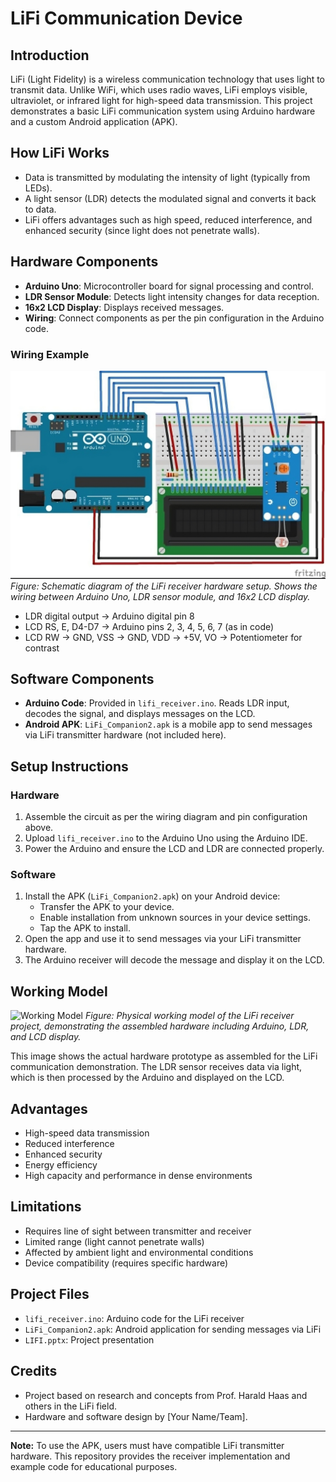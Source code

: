 # LiFi Communication Device

## Introduction
LiFi (Light Fidelity) is a wireless communication technology that uses light to transmit data. Unlike WiFi, which uses radio waves, LiFi employs visible, ultraviolet, or infrared light for high-speed data transmission. This project demonstrates a basic LiFi communication system using Arduino hardware and a custom Android application (APK).

## How LiFi Works
- Data is transmitted by modulating the intensity of light (typically from LEDs).
- A light sensor (LDR) detects the modulated signal and converts it back to data.
- LiFi offers advantages such as high speed, reduced interference, and enhanced security (since light does not penetrate walls).

## Hardware Components
- **Arduino Uno**: Microcontroller board for signal processing and control.
- **LDR Sensor Module**: Detects light intensity changes for data reception.
- **16x2 LCD Display**: Displays received messages.
- **Wiring**: Connect components as per the pin configuration in the Arduino code.

### Wiring Example

![Schematic Diagram](schematic_diagram.jpeg)
*Figure: Schematic diagram of the LiFi receiver hardware setup. Shows the wiring between Arduino Uno, LDR sensor module, and 16x2 LCD display.*

- LDR digital output → Arduino digital pin 8
- LCD RS, E, D4-D7 → Arduino pins 2, 3, 4, 5, 6, 7 (as in code)
- LCD RW → GND, VSS → GND, VDD → +5V, VO → Potentiometer for contrast

## Software Components
- **Arduino Code**: Provided in `lifi_receiver.ino`. Reads LDR input, decodes the signal, and displays messages on the LCD.
- **Android APK**: `LiFi_Companion2.apk` is a mobile app to send messages via LiFi transmitter hardware (not included here).

## Setup Instructions
### Hardware
1. Assemble the circuit as per the wiring diagram and pin configuration above.
2. Upload `lifi_receiver.ino` to the Arduino Uno using the Arduino IDE.
3. Power the Arduino and ensure the LCD and LDR are connected properly.

### Software
1. Install the APK (`LiFi_Companion2.apk`) on your Android device:
    - Transfer the APK to your device.
    - Enable installation from unknown sources in your device settings.
    - Tap the APK to install.
2. Open the app and use it to send messages via your LiFi transmitter hardware.
3. The Arduino receiver will decode the message and display it on the LCD.

## Working Model

![Working Model](working_model.jpeg)
*Figure: Physical working model of the LiFi receiver project, demonstrating the assembled hardware including Arduino, LDR, and LCD display.*

This image shows the actual hardware prototype as assembled for the LiFi communication demonstration. The LDR sensor receives data via light, which is then processed by the Arduino and displayed on the LCD.


## Advantages
- High-speed data transmission
- Reduced interference
- Enhanced security
- Energy efficiency
- High capacity and performance in dense environments

## Limitations
- Requires line of sight between transmitter and receiver
- Limited range (light cannot penetrate walls)
- Affected by ambient light and environmental conditions
- Device compatibility (requires specific hardware)

## Project Files
- `lifi_receiver.ino`: Arduino code for the LiFi receiver
- `LiFi_Companion2.apk`: Android application for sending messages via LiFi
- `LIFI.pptx`: Project presentation

## Credits
- Project based on research and concepts from Prof. Harald Haas and others in the LiFi field.
- Hardware and software design by [Your Name/Team].

---

**Note:** To use the APK, users must have compatible LiFi transmitter hardware. This repository provides the receiver implementation and example code for educational purposes.
